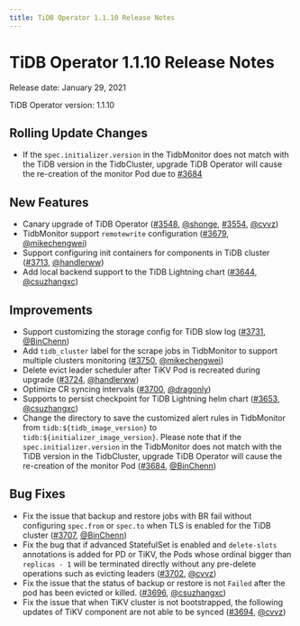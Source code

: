 ```yaml
---
title: TiDB Operator 1.1.10 Release Notes
---
```


# TiDB Operator 1.1.10 Release Notes

Release date: January 29, 2021

TiDB Operator version: 1.1.10

## Rolling Update Changes

- If the `spec.initializer.version` in the TidbMonitor does not match with the TiDB version in the TidbCluster, upgrade TiDB Operator will cause the re-creation of the monitor Pod due to [#3684](https://github.com/pingcap/tidb-operator/pull/3684)

## New Features

- Canary upgrade of TiDB Operator ([#3548](https://github.com/pingcap/tidb-operator/pull/3548), [@shonge](https://github.com/shonge), [#3554](https://github.com/pingcap/tidb-operator/pull/3554), [@cvvz](https://github.com/cvvz))
- TidbMonitor support `remotewrite` configuration ([#3679](https://github.com/pingcap/tidb-operator/pull/3679), [@mikechengwei](https://github.com/mikechengwei))
- Support configuring init containers for components in TiDB cluster ([#3713](https://github.com/pingcap/tidb-operator/pull/3713), [@handlerww](https://github.com/handlerww))
- Add local backend support to the TiDB Lightning chart ([#3644](https://github.com/pingcap/tidb-operator/pull/3644), [@csuzhangxc](https://github.com/csuzhangxc))

## Improvements

- Support customizing the storage config for TiDB slow log ([#3731](https://github.com/pingcap/tidb-operator/pull/3731), [@BinChenn](https://github.com/BinChenn))
- Add `tidb_cluster` label for the scrape jobs in TidbMonitor to support multiple clusters monitoring ([#3750](https://github.com/pingcap/tidb-operator/pull/3750), [@mikechengwei](https://github.com/mikechengwei))
- Delete evict leader scheduler after TiKV Pod is recreated during upgrade ([#3724](https://github.com/pingcap/tidb-operator/pull/3724), [@handlerww](https://github.com/handlerww))
- Optimize CR syncing intervals ([#3700](https://github.com/pingcap/tidb-operator/pull/3700), [@dragonly](https://github.com/dragonly))
- Supports to persist checkpoint for TiDB Lightning helm chart ([#3653](https://github.com/pingcap/tidb-operator/pull/3653), [@csuzhangxc](https://github.com/csuzhangxc))
- Change the directory to save the customized alert rules in TidbMonitor from `tidb:${tidb_image_version}` to `tidb:${initializer_image_version}`. Please note that if the `spec.initializer.version` in the TidbMonitor does not match with the TiDB version in the TidbCluster, upgrade TiDB Operator will cause the re-creation of the monitor Pod ([#3684](https://github.com/pingcap/tidb-operator/pull/3684), [@BinChenn](https://github.com/BinChenn))

## Bug Fixes

- Fix the issue that backup and restore jobs with BR fail without configuring `spec.from` or `spec.to` when TLS is enabled for the TiDB cluster ([#3707](https://github.com/pingcap/tidb-operator/pull/3707), [@BinChenn](https://github.com/BinChenn))
- Fix the bug that if advanced StatefulSet is enabled and `delete-slots` annotations is added for PD or TiKV, the Pods whose ordinal bigger than `replicas - 1` will be terminated directly without any pre-delete operations such as evicting leaders ([#3702](https://github.com/pingcap/tidb-operator/pull/3702), [@cvvz](https://github.com/cvvz))
- Fix the issue that the status of backup or restore is not `Failed` after the pod has been evicted or killed. ([#3696](https://github.com/pingcap/tidb-operator/pull/3696), [@csuzhangxc](https://github.com/csuzhangxc))
- Fix the issue that when TiKV cluster is not bootstrapped, the following updates of TiKV component are not able to be synced ([#3694](https://github.com/pingcap/tidb-operator/pull/3694), [@cvvz](https://github.com/cvvz))
